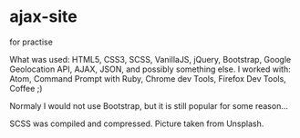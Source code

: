 # ajax-site
for practise

What was used: HTML5, CSS3, SCSS, VanillaJS, jQuery, Bootstrap, Google Geolocation API, AJAX, JSON, and possibly something else.
I worked with: Atom, Command Prompt with Ruby, Chrome dev Tools, Firefox Dev Tools, Coffee ;)

Normaly I would not use Bootstrap, but it is still popular for some reason...

SCSS was compiled and compressed.
Picture taken from Unsplash.

